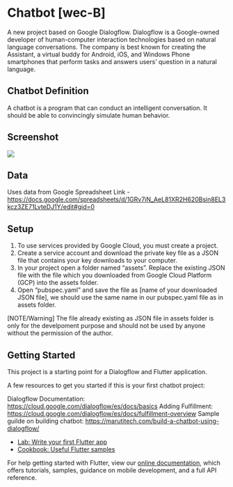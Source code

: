 # Chatbot [wec-B]

A new project based on Google Dialogflow.
Dialogflow is a Google-owned developer of human-computer interaction technologies based on natural language conversations. The company is best known for creating the Assistant, a virtual buddy for Android, iOS, and Windows Phone smartphones that perform tasks and answers users’ question in a natural language.

## Chatbot Definition
A chatbot is a program that can conduct an intelligent conversation. It should be able to convincingly simulate human behavior.

## Screenshot

<img src = https://user-images.githubusercontent.com/68644104/95351554-f7516280-08de-11eb-82cf-1d3e7adc7b8e.png>

## Data

Uses data from Google Spreadsheet 
Link - https://docs.google.com/spreadsheets/d/1GRv7jN_AeL81XR2H620Bsin8EL3kcz3ZE71LvteDJ1Y/edit#gid=0

## Setup

1. To use services provided by Google Cloud, you must create a project.
2. Create a service account and download the private key file as a JSON file that contains your key downloads to your computer.
3. In your project open a folder named “assets”. Replace the existing JSON file with the file which you downloaded from Google Cloud Platform (GCP) into the assets folder.
4. Open “pubspec.yaml” and save the file as [name of your downloaded JSON file], we should use the same name in our pubspec.yaml file as in assets folder.

[NOTE/Warning] The file already existing as JSON file in assets folder is only for the develpoment purpose and should not be used by anyone without the permission of the author.

## Getting Started

This project is a starting point for a Dialogflow and Flutter application.

A few resources to get you started if this is your first chatbot project:

Dialogflow Documentation: https://cloud.google.com/dialogflow/es/docs/basics
Adding Fulfillment: https://cloud.google.com/dialogflow/es/docs/fulfillment-overview
Sample guilde on building chatbot: https://marutitech.com/build-a-chatbot-using-dialogflow/
- [Lab: Write your first Flutter app](https://flutter.dev/docs/get-started/codelab)
- [Cookbook: Useful Flutter samples](https://flutter.dev/docs/cookbook)

For help getting started with Flutter, view our
[online documentation](https://flutter.dev/docs), which offers tutorials,
samples, guidance on mobile development, and a full API reference.
